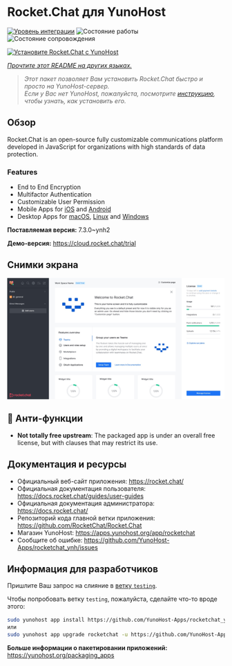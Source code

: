 <!--
Важно: этот README был автоматически сгенерирован <https://github.com/YunoHost/apps/tree/master/tools/readme_generator>
Он НЕ ДОЛЖЕН редактироваться вручную.
-->

# Rocket.Chat для YunoHost

[![Уровень интеграции](https://apps.yunohost.org/badge/integration/rocketchat)](https://ci-apps.yunohost.org/ci/apps/rocketchat/)
![Состояние работы](https://apps.yunohost.org/badge/state/rocketchat)
![Состояние сопровождения](https://apps.yunohost.org/badge/maintained/rocketchat)

[![Установите Rocket.Chat с YunoHost](https://install-app.yunohost.org/install-with-yunohost.svg)](https://install-app.yunohost.org/?app=rocketchat)

*[Прочтите этот README на других языках.](./ALL_README.md)*

> *Этот пакет позволяет Вам установить Rocket.Chat быстро и просто на YunoHost-сервер.*  
> *Если у Вас нет YunoHost, пожалуйста, посмотрите [инструкцию](https://yunohost.org/install), чтобы узнать, как установить его.*

## Обзор

Rocket.Chat is an open-source fully customizable communications platform developed in JavaScript for organizations with high standards of data protection.

### Features

- End to End Encryption
- Multifactor Authentication
- Customizable User Permission
- Mobile Apps for [iOS](https://apps.apple.com/app/rocket-chat/id1148741252) and [Android](https://play.google.com/store/apps/details?id=chat.rocket.android)
- Desktop Apps for [macOS](https://apps.apple.com/br/app/rocket-chat/id1086818840), [Linux](https://snapcraft.io/rocketchat-desktop) and [Windows](https://releases.rocket.chat/desktop/latest/download)

**Поставляемая версия:** 7.3.0~ynh2

**Демо-версия:** <https://cloud.rocket.chat/trial>

## Снимки экрана

![Снимок экрана Rocket.Chat](./doc/screenshots/screenshot.jpg)

## :red_circle: Анти-функции

- **Not totally free upstream**: The packaged app is under an overall free license, but with clauses that may restrict its use.

## Документация и ресурсы

- Официальный веб-сайт приложения: <https://rocket.chat/>
- Официальная документация пользователя: <https://docs.rocket.chat/guides/user-guides>
- Официальная документация администратора: <https://docs.rocket.chat/>
- Репозиторий кода главной ветки приложения: <https://github.com/RocketChat/Rocket.Chat>
- Магазин YunoHost: <https://apps.yunohost.org/app/rocketchat>
- Сообщите об ошибке: <https://github.com/YunoHost-Apps/rocketchat_ynh/issues>

## Информация для разработчиков

Пришлите Ваш запрос на слияние в [ветку `testing`](https://github.com/YunoHost-Apps/rocketchat_ynh/tree/testing).

Чтобы попробовать ветку `testing`, пожалуйста, сделайте что-то вроде этого:

```bash
sudo yunohost app install https://github.com/YunoHost-Apps/rocketchat_ynh/tree/testing --debug
или
sudo yunohost app upgrade rocketchat -u https://github.com/YunoHost-Apps/rocketchat_ynh/tree/testing --debug
```

**Больше информации о пакетировании приложений:** <https://yunohost.org/packaging_apps>
